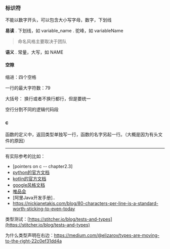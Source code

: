 ### 标识符

不能以数字开头，可以包含大小写字母，数字，下划线

**易读** . 下划线，如 variable_name . 驼峰，如 variableName

> 命名风格主要取决于团队

**语义** . 常量，大写，如 NAME



#### 空隙

缩进：四个空格  

一行的最大字符数：79   

大括号： 换行或者不换行都行，但是要统一  

空行分割不同的逻辑代码段



### c

函数的定义中，返回类型单独写一行，函数的名字另起一行。（大概是因为有头文件的原因）



---

有实际参考的比如：  

* [pointers on c -- chapter2.3]
* [python的官方文档]([https://docs.python.org/3/tutorial/controlflow.html\#intermezzo-coding-style](https://docs.python.org/3/tutorial/controlflow.html#intermezzo-coding-style))  
* [kotlin的官方文档]([https://www.kotlincn.net/docs/reference/coding-conventions.html](https://www.kotlincn.net/docs/reference/coding-conventions.html))  
* [google风格文档]([https://google.github.io/styleguide/](https://google.github.io/styleguide/))
* [唯品会]([https://github.com/vipshop/vjtools](https://github.com/vipshop/vjtools))
* [阿里Java开发手册]..
* [https://nickjanetakis.com/blog/80-characters-per-line-is-a-standard-worth-sticking-to-even-today ](https://nickjanetakis.com/blog/80-characters-per-line-is-a-standard-worth-sticking-to-even-today%20)  



类型测试：[https://stitcher.io/blog/tests-and-types](https://stitcher.io/blog/tests-and-types)  

为什么类型声明在右边：https://medium.com/@elizarov/types-are-moving-to-the-right-22c0ef31dd4a